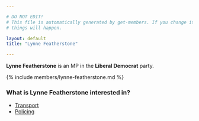 ```yaml
---

# DO NOT EDIT!
# This file is automatically generated by get-members. If you change it, bad
# things will happen.

layout: default
title: "Lynne Featherstone"

---
```


**Lynne Featherstone** is an MP in the **Liberal Democrat** party.

{% include members/lynne-featherstone.md %}

### What is Lynne Featherstone interested in?


* [Transport](/interests/transport.html)
* [Policing](/interests/policing.html)
